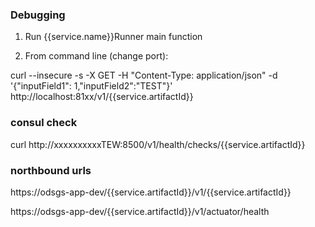 ### Debugging

1. Run {{service.name}}Runner main function

2. From command line (change port):

 curl --insecure -s -X GET -H "Content-Type: application/json" -d '{"inputField1": 1,"inputField2":"TEST"}' http://localhost:81xx/v1/{{service.artifactId}}


### consul check
curl http://xxxxxxxxxxTEW:8500/v1/health/checks/{{service.artifactId}}

### northbound urls
https://odsgs-app-dev/{{service.artifactId}}/v1/{{service.artifactId}}


https://odsgs-app-dev/{{service.artifactId}}/v1/actuator/health


